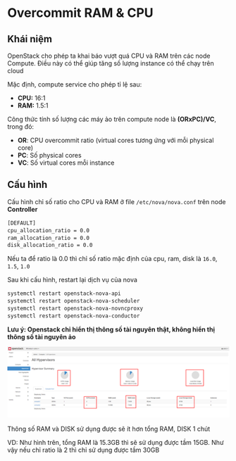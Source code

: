 # Overcommit RAM & CPU

## Khái niệm

OpenStack cho phép ta khai báo vượt quá CPU và RAM trên các node Compute. Điều này có thể giúp tăng số lượng instance có thể chạy trên cloud

Mặc định, compute service cho phép tỉ lệ sau:
- **CPU:** 16:1
- **RAM:** 1.5:1

Công thức tính số lượng các máy ảo trên compute node là **(ORxPC)/VC**, trong đó:
- **OR**: CPU overcommit ratio (virtual cores tương ứng với mỗi physical core)
- **PC**: Số physical cores
- **VC**: Số virtual cores mỗi instance

## Cấu hình

Cấu hình chỉ số ratio cho CPU và RAM ở file ```/etc/nova/nova.conf``` trên node **Controller**

```sh
[DEFAULT]
cpu_allocation_ratio = 0.0
ram_allocation_ratio = 0.0
disk_allocation_ratio = 0.0
```

Nếu ta để ratio là 0.0 thì chỉ số ratio mặc định của cpu, ram, disk là ```16.0```, ```1.5```, ```1.0```

Sau khi cấu hình, restart lại dịch vụ của nova

```sh
systemctl restart openstack-nova-api
systemctl restart openstack-nova-scheduler
systemctl restart openstack-nova-novncproxy
systemctl restart openstack-nova-conductor
```

**Lưu ý: Openstack chỉ hiển thị thông số tài nguyên thật, không hiển thị thông số tài nguyên ảo**

![](./images/OPS9_8.png)

Thông số RAM và DISK sử dụng được sẽ ít hơn tổng RAM, DISK 1 chút

VD: Như hình trên, tổng RAM là 15.3GB thì sẽ sử dụng được tầm 15GB. Như vậy nếu chỉ ratio là 2 thì chỉ sử dụng được tầm 30GB